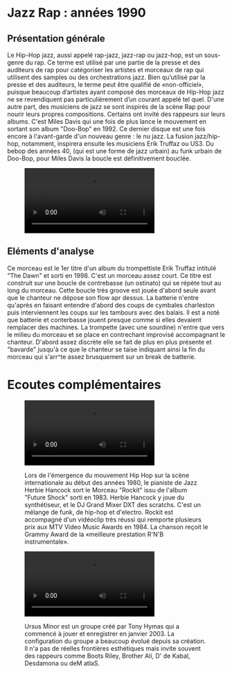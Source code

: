 # Jazz Rap : années 1990

## Présentation générale
Le Hip-Hop jazz, aussi appelé rap-jazz, jazz-rap ou jazz-hop, est un sous-genre du rap. Ce terme est utilisé par une partie de la presse et des auditeurs de rap pour catégoriser les artistes et morceaux de rap qui utilisent des samples ou des orchestrations jazz. Bien qu’utilisé par la presse et des auditeurs, le terme peut être qualifié de «non-officiel», puisque beaucoup d’artistes ayant composé des morceaux de Hip-Hop jazz ne se revendiquent pas particulièrement d’un courant appelé tel quel.
D'une autre part, des musiciens de jazz se sont inspirés de la scène Rap pour nourir leurs propres compositions. Certains ont invité des rappeurs sur leurs albums.
C'est Miles Davis qui une fois de plus lance le mouvement en sortant son album "Doo-Bop" en 1992. Ce dernier disque est une fois encore à l'avant-garde d'un nouveau genre : le nu jazz. La fusion jazz/hip-hop, notamment, inspirera ensuite les musiciens Erik Truffaz ou US3. Du bebop des années 40, (qui est une forme de jazz urbain) au funk urbain de Doo-Bop, pour Miles Davis la boucle est définitivement bouclée.

<figure class="app-frame fusions text-align-center" data-title="Bukowski(Chapter-1) - Erik Truffaz">
  <video src="assets/images/Bukowski(Chapter-1).mp4" controls>
</figure>

## Eléments d'analyse
Ce morceau est le 1er titre d'un album du trompettiste Erik Truffaz intitulé "The Dawn" et sorti en 1998. C'est un morceau assez court. Ce titre est construit sur une boucle de contrebasse (un ostinato) qui se répète tout au long du morceau. Cette boucle très groove est jouée d'abord seule avant que le chanteur ne dépose son flow apr dessus. La batterie n'entre qu'après en faisant entendre d'abord des coups de cymbales charleston puis interviennent les coups sur les tambours avec des balais. Il est a noté que batterie et conterbasse jouent presque comme si elles devaient remplacer des machines. La trompette (avec une sourdine) n'entre que vers le milieu du morceau et se place en contrechant improvisé accompagnant le chanteur. D'abord assez discrète elle se fait de plus en plus présente et "bavarde" jusqu'à ce que le chanteur se taise indiquant ainsi la fin du morceau qui s'arr^te assez brusquement sur un break de batterie.

# Ecoutes complémentaires
<div class="encarts">
<figure class="app-frame encart text-align-center fusions" data-title="Rockit - Herbie Hancock">
    <video controls src="assets/images/Herbie Hancock - Rockit (Official Video).mp4"></video>
  <p>
   Lors de l'émergence du mouvement Hip Hop sur la scène internationale au début des années 1980, le pianiste de Jazz Herbie Hancock sort le Morceau "Rockit" issu de l'album "Future Shock" sorti en 1983.  Herbie Hancock y joue du synthétiseur, et le DJ Grand Mixer DXT des scratchs. C'est un mélange de funk, de hip-hop et d'electro. Rockit est accompagné d'un vidéoclip très réussi qui remporte plusieurs prix aux MTV Video Music Awards en 1984. La chanson reçoit le Grammy Award de la «meilleure prestation R'N'B instrumentale». 
  </p>
</figure>
<figure class="app-frame encart text-align-center fusions" data-title="Burn One Down - Ursus Minor">
  <video controls src="assets/images/Burn One Down (feat. Boots Riley, M1, Umi, D' de kabal, Spike).mp4"></video>
  <p>
    Ursus Minor est un groupe créé par Tony Hymas qui a commencé à jouer et enregistrer en janvier 2003. La configuration du groupe a beaucoup évolué depuis sa création. Il n'a pas de réelles frontières esthétiques mais invite souvent des rappeurs comme Boots Riley, Brother Ali, D' de Kabal, Desdamona ou deM atlaS.
  </p>
</figure>
</div>